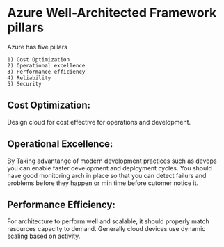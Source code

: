 # Azure Well-Architected Framework pillars

Azure has five pillars

	1) Cost Optimization
	2) Operational excellence
	3) Performance efficiency
	4) Reliability
	5) Security

Cost Optimization:
------------------

Design cloud for cost effective for operations and development.

Operational Excellence:
--------------------

By Taking advantange of modern development practices such as devops you can enable faster development and deployment cycles. You should have good monitoring arch in place so that you can detect failurs and problems before they happen or min time before cutomer notice it.

Performance Efficiency:
-----------------------

For architecture to perform well and scalable, it should properly match resources capacity to demand. Generally cloud devices use dynamic scaling based on activity.

